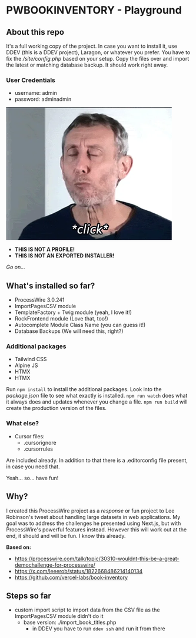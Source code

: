 # PWBOOKINVENTORY - Playground

## About this repo

It's a full working copy of the project. In case you want to install it, use DDEV (this is a DDEV project), Laragon, or whatever you prefer. You have to fix the _/site/config.php_ based on your setup. Copy the files over and import the latest or matching database backup. It should work right away.

### User Credentials

- username: admin
- password: adminadmin

![Noice!](./noice.webp)

- **THIS IS NOT A PROFILE!**
- **THIS IS NOT AN EXPORTED INSTALLER!**

_Go on..._

## What's installed so far?

- ProcessWire 3.0.241
- ImportPagesCSV module
- TemplateFactory + Twig module (yeah, I love it!)
- RockFrontend module (Love that, too!)
- Autocomplete Module Class Name (you can guess it!)
- Database Backups (We will need this, right?)

### Additional packages

- Tailwind CSS
- Alpine JS
- HTMX
- HTMX

Run `npm install` to install the additional packages. Look into the _package.json_ file to see what exactly is installed.
`npm run watch` does what it always does and updates whenever you change a file. `npm run build` will create the production version of the files.

### What else?

- Cursor files:
  - .cursorignore
  - .cursorrules

Are included already. In addition to that there is a .editorconfig file present, in case you need that.

Yeah... so... have fun!

## Why?

I created this ProcessWire project as a _response_ or fun project to Lee Robinson's tweet about handling large datasets in web applications. My goal was to address the challenges he presented using Next.js, but with ProcessWire's powerful features instead. However this will work out at the end, it should and will be fun. I know this already.

**Based on:**

- https://processwire.com/talk/topic/30310-wouldnt-this-be-a-great-demochallenge-for-processwire/
- https://x.com/leeerob/status/1822668486214140134
- https://github.com/vercel-labs/book-inventory

## Steps so far

- custom import script to import data from the CSV file as the ImportPagesCSV module didn't do it
  - base version: ./import_book_titles.php
    - in DDEV you have to run `ddev ssh` and run it from there
